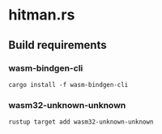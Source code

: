 # hitman.rs

## Build requirements

### wasm-bindgen-cli
`cargo install -f wasm-bindgen-cli`

### wasm32-unknown-unknown
`rustup target add wasm32-unknown-unknown`